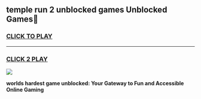 
## temple run 2 unblocked games Unblocked Games👋
<h3>
<a href="https://premium.freeplayer.one?title=temple_run_2_unblocked_games&ref=16F">CLICK TO PLAY</a></h3>
<hr>

<h3>
<a href="https://premium.freeplayer.one?title=temple_run_2_unblocked_games&ref=16F">CLICK 2 PLAY</a>
  
</h3>

<a href="https://premium.freeplayer.one?title=temple_run_2_unblocked_games&ref=16F/"><img src="https://clearcache.store/games.png"></a>


**worlds hardest game unblocked: Your Gateway to Fun and Accessible Online Gaming**
